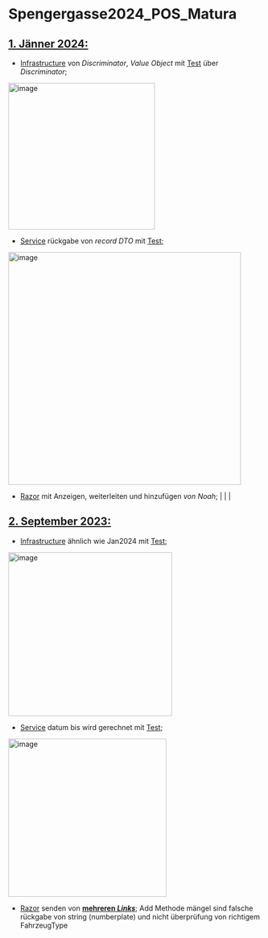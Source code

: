 # Spengergasse2024_POS_Matura
## [1. Jänner 2024:](https://github.com/EmreAlkan04/Spengergasse2024_POS_Matura/blob/main/Angabe_Kolleg_Jan2024/Angabe.pdf)
* [Infrastructure](https://github.com/EmreAlkan04/Spengergasse2024_POS_Matura/blob/main/Angabe_Kolleg_Jan2024/SPG_Fachtheorie_Angabe/src/SPG_Fachtheorie.Aufgabe1/Infrastructure/AppointmentContext.cs) von *Discriminator*, *Value Object* mit [Test](https://github.com/EmreAlkan04/Spengergasse2024_POS_Matura/blob/main/Angabe_Kolleg_Jan2024/SPG_Fachtheorie_Angabe/src/SPG_Fachtheorie.Aufgabe2/Services/EventService.cs) über *Discriminator*;
  
<img width="291" alt="image" src="https://github.com/user-attachments/assets/9416d4bf-b584-4a55-aef3-82067a2460fd">

* [Service](https://github.com/EmreAlkan04/Spengergasse2024_POS_Matura/blob/main/Angabe_Kolleg_Jan2024/SPG_Fachtheorie_Angabe/src/SPG_Fachtheorie.Aufgabe2/Services/EventService.cs) rückgabe von *record DTO* mit [Test](https://github.com/EmreAlkan04/Spengergasse2024_POS_Matura/blob/main/Angabe_Kolleg_Jan2024/SPG_Fachtheorie_Angabe/test/SPG_Fachtheorie.Aufgabe2.Test/EventServiceTests.cs);

<img width="462" alt="image" src="https://github.com/user-attachments/assets/730b182d-37f7-44ea-950c-cf322335bd0c">

* [Razor](https://github.com/EmreAlkan04/Spengergasse2024_POS_Matura/tree/main/Angabe_Kolleg_Jan2024/SPG_Fachtheorie_Angabe/src/SPG_Fachtheorie.Aufgabe3.RazorPages/Pages) mit Anzeigen, weiterleiten und hinzufügen _von Noah_;
|
|
|
## [2. September 2023:](https://github.com/EmreAlkan04/Spengergasse2024_POS_Matura/blob/main/Angabe_Kolleg_Sept2023/Angabe.pdf)

* [Infrastructure](https://github.com/EmreAlkan04/Spengergasse2024_POS_Matura/blob/main/Angabe_Kolleg_Sept2023/SPG_Fachtheorie/SPG_Fachtheorie/src/SPG_Fachtheorie.Aufgabe1/Infrastructure/AppointmentContext.cs) ähnlich wie Jan2024 mit [Test](https://github.com/EmreAlkan04/Spengergasse2024_POS_Matura/blob/main/Angabe_Kolleg_Sept2023/SPG_Fachtheorie/SPG_Fachtheorie/test/SPG_Fachtheorie.Aufgabe1.Test/Aufgabe1Test.cs);

<img width="325" alt="image" src="https://github.com/user-attachments/assets/b261932f-fe77-4c72-aef5-4c65970802cf">

* [Service](https://github.com/EmreAlkan04/Spengergasse2024_POS_Matura/blob/main/Angabe_Kolleg_Sept2023/SPG_Fachtheorie/SPG_Fachtheorie/src/SPG_Fachtheorie.Aufgabe2/Services/StickerService.cs) datum bis wird gerechnet mit [Test](https://github.com/EmreAlkan04/Spengergasse2024_POS_Matura/blob/main/Angabe_Kolleg_Sept2023/SPG_Fachtheorie/SPG_Fachtheorie/test/SPG_Fachtheorie.Aufgabe2.Test/StickerServiceTests.cs);

<img width="314" alt="image" src="https://github.com/user-attachments/assets/45434328-e8bf-456f-b33d-046604574d6e">

* [Razor](https://github.com/EmreAlkan04/Spengergasse2024_POS_Matura/tree/main/Angabe_Kolleg_Sept2023/SPG_Fachtheorie/SPG_Fachtheorie/src/SPG_Fachtheorie.Aufgabe3.RazorPages/Pages) senden von [**mehreren _Links_**](https://github.com/EmreAlkan04/Spengergasse2024_POS_Matura/blob/main/Angabe_Kolleg_Sept2023/SPG_Fachtheorie/SPG_Fachtheorie/src/SPG_Fachtheorie.Aufgabe3.RazorPages/Pages/Customers/Index.cshtml); Add Methode mängel sind falsche rückgabe von string (numberplate) und nicht überprüfung von richtigem FahrzeugType  
